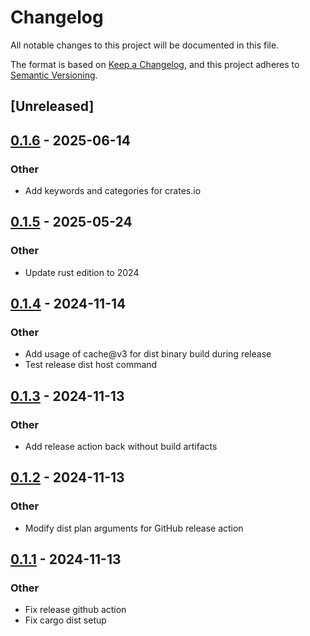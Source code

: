 # Changelog

All notable changes to this project will be documented in this file.

The format is based on [Keep a Changelog](https://keepachangelog.com/en/1.0.0/),
and this project adheres to [Semantic Versioning](https://semver.org/spec/v2.0.0.html).

## [Unreleased]

## [0.1.6](https://github.com/endoze/axum-rails-cookie/compare/v0.1.5...v0.1.6) - 2025-06-14

### Other

- Add keywords and categories for crates.io

## [0.1.5](https://github.com/endoze/axum-rails-cookie/compare/v0.1.4...v0.1.5) - 2025-05-24

### Other

- Update rust edition to 2024

## [0.1.4](https://github.com/endoze/axum-rails-cookie/compare/v0.1.3...v0.1.4) - 2024-11-14

### Other

- Add usage of cache@v3 for dist binary build during release
- Test release dist host command

## [0.1.3](https://github.com/endoze/axum-rails-cookie/compare/v0.1.2...v0.1.3) - 2024-11-13

### Other

- Add release action back without build artifacts

## [0.1.2](https://github.com/endoze/axum-rails-cookie/compare/v0.1.1...v0.1.2) - 2024-11-13

### Other

- Modify dist plan arguments for GitHub release action

## [0.1.1](https://github.com/endoze/axum-rails-cookie/compare/v0.1.0...v0.1.1) - 2024-11-13

### Other

- Fix release github action
- Fix cargo dist setup
